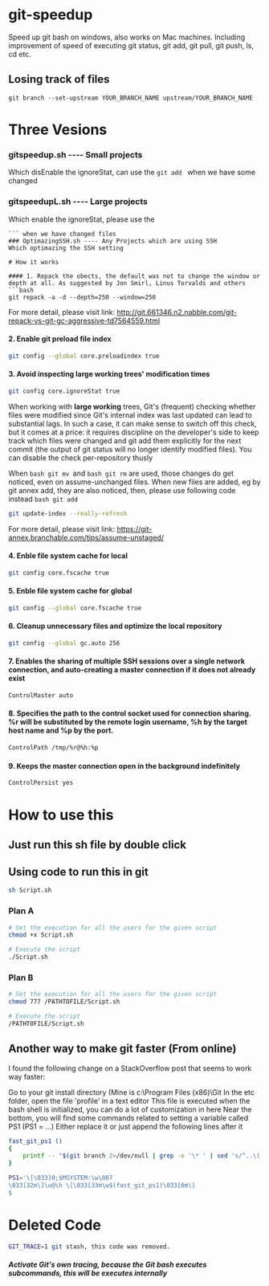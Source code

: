 # git-speedup
Speed up git bash on windows, also works on Mac machines. Including improvement of speed of executing git status, git add, git pull, git push, ls, cd etc.
## Losing track of files
```
git branch --set-upstream YOUR_BRANCH_NAME upstream/YOUR_BRANCH_NAME
```
# Three Vesions 
### gitspeedup.sh ---- Small projects
Which disEnable the ignoreStat, can use the ```git add ``` when we have some changed
### gitspeedupL.sh ---- Large projects
Which enable the ignoreStat, please use the 
```git update-index --really-refresh
``` when we have changed files
### OptimazingSSH.sh ---- Any Projects which are using SSH 
Which optimazing the SSH setting

# How it works

#### 1. Repack the obects, the default was not to change the window or depth at all. As suggested by Jon Smirl, Linus Torvalds and others
```bash
git repack -a -d --depth=250 --window=250 
```
For more detail, please visit link:
http://git.661346.n2.nabble.com/git-repack-vs-git-gc-aggressive-td7564559.html

#### 2. Enable git preload file index
```bash
git config --global core.preloadindex true
```

#### 3. Avoid inspecting large working trees' modification times
```bash
git config core.ignoreStat true
```
When working with **large working** trees, Git's (frequent) checking whether files were modified since Git's internal index was last updated can lead to substantial lags. In such a case, it can make sense to switch off this check, but it comes at a price: it requires discipline on the developer's side to keep track which files were changed and git add them explicitly for the next commit (the output of git status will no longer identify modified files). You can disable the check per-repository thusly

When ```bash git mv ```and ```bash git rm``` are used, those changes do get noticed, even on assume-unchanged files. When new files are added, eg by git annex add, they are also noticed, then, 
please use following code instead ```bash git add ``` 
```bash 
git update-index --really-refresh
```
For more detail, please visit link: https://git-annex.branchable.com/tips/assume-unstaged/

#### 4. Enble file system cache for local
```bash
git config core.fscache true
```

#### 5. Enble file system cache for global
```bash
git config --global core.fscache true
```

#### 6. Cleanup unnecessary files and optimize the local repository
```bash
git config --global gc.auto 256
```

#### 7. Enables the sharing of multiple SSH sessions over a single network connection, and auto-creating a master connection if it does not already exist
```bash
ControlMaster auto
```
#### 8. Specifies the path to the control socket used for connection sharing. %r will be substituted by the remote login username, %h by the target host name and %p by the port.
```bash
ControlPath /tmp/%r@%h:%p
```
#### 9. Keeps the master connection open in the background indefinitely
```bash
ControlPersist yes
```
# How to use this

## Just run this sh file by double click

## Using code to run this in git
```bash
sh Script.sh
```
### Plan A
```bash
# Set the execution for all the users for the given script
chmod +x Script.sh

# Execute the script
./Script.sh
```

### Plan B
```bash
# Set the execution for all the users for the given script
chmod 777 /PATHTOFILE/Script.sh

# Execute the script
/PATHTOFILE/Script.sh
```

## Another way to make git faster (From online)
I found the following change on a StackOverflow post that seems to work way faster:

Go to your git install directory (Mine is c:\Program Files (x86)\Git
In the etc folder, open the file 'profile' in a text editor
This file is executed when the bash shell is initialized, you can do a lot of customization in here
Near the bottom, you will find some commands related to setting a variable called PS1 (PS1 = ...)
Either replace it or just append the following lines after it

```bash
fast_git_ps1 ()                                                                              
{                                                                                            
    printf -- "$(git branch 2>/dev/null | grep -e '\* ' | sed 's/^..\(.*\)/ {\1} /')"    
}                                                                                            

PS1='\[\033]0;$MSYSTEM:\w\007                                                                
\033[32m\]\u@\h \[\033[33m\w$(fast_git_ps1)\033[0m\]                                         
$
```

# Deleted Code

```bash
GIT_TRACE=1 git stash, this code was removed.
```
##### Activate Git's own tracing, because the Git bash executes subcommands, this will be executes internally
